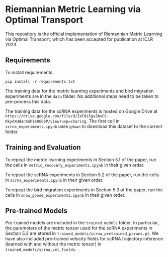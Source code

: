# Riemannian Metric Learning via Optimal Transport

This repository is the official implementation of Riemannian Metric Learning via Optimal Transport, which has been accepted for publication at ICLR 2023.

## Requirements

To install requirements:

```setup
pip install -r requirements.txt
```

The training data for the metric learning experiments and bird migration experiments are in the ```data``` folder. No additional steps need to be taken to pre-process this data.

The training data for the scRNA experiments is hosted on Google Drive at ```https://drive.google.com/file/d/1VC9i5gvZAxCE-RkydXHdanXohY6OGO5P/view?usp=sharing```. The first cell in ```scrna_experiments.ipynb``` uses ```gdown``` to download this dataset to the correct folder.

## Training and Evaluation

To repeat the metric learning experiments in Section 5.1 of the paper, run the cells in ```metric_recovery_experiments.ipynb``` in their given order.

To repeat the scRNA experiments in Section 5.2 of the paper, run the cells in ```scrna_experiments.ipynb``` in their given order.

To repeat the bird migration experiments in Section 5.3 of the paper, run the cells in ```snow_goose_experiments.ipynb``` in their given order.

## Pre-trained Models

Pre-trained models are included in the ```trained_models``` folder. In particular, the parameters of the metric tensor used for the scRNA experiments in Section 5.2 are stored in ```trained_models/scrna_pretrained_params.pt```. We have also included pre-trained velocity fields for scRNA trajectory inference (learned with and without the metric tensor) in ```trained_models/scrna_vel_fields```.